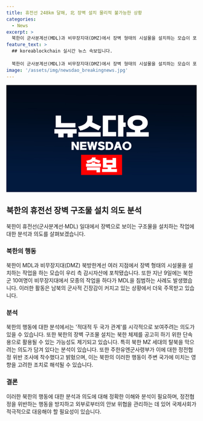 ```yaml
---
title: 휴전선 248km 달해, 北 장벽 설치 물리적 불가능한 상황
categories:
  - News
excerpt: >
  북한이 군사분계선(MDL)과 비무장지대(DMZ)에서 장벽 형태의 시설물을 설치하는 모습이 포착되면서 국민적 관심이 집중되고 있다. 이로 인해 북한의 구조물 설치 의도에 대한 다양한 분석이 나와있는데, 대전차 방벽에 유사한 구조물을 설치해 남북 관계 단절을 시각적으로 보여주려는 정치적 의도가 있을 가능성과 북한 MZ 세대의 탈북을 막기 위한 의도가 있을 것으로 보인다. 이에 유엔사가 북한의 MDL 침범에 대한 조사를 착수했다는 소식도 전해지고 있다. 북한의 이러한 동향이 남북의 군사적 긴장을 증폭시키고 있으며, 정확한 의도를 파악하기 위해 더 많은 관측과 분석이 필요하다고 전문가들은 강조하고 있다. (출처: 연합뉴스)
feature_text: >
  ## koreablockchain 실시간 뉴스 속보입니다.

  북한이 군사분계선(MDL)과 비무장지대(DMZ)에서 장벽 형태의 시설물을 설치하는 모습이 포착되면서 국민적 관심이 집중되고 있다. 이로 인해 북한의 구조물 설치 의도에 대한 다양한 분석이 나와있는데, 대전차 방벽에 유사한 구조물을 설치해 남북 관계 단절을 시각적으로 보여주려는 정치적 의도가 있을 가능성과 북한 MZ 세대의 탈북을 막기 위한 의도가 있을 것으로 보인다. 이에 유엔사가 북한의 MDL 침범에 대한 조사를 착수했다는 소식도 전해지고 있다. 북한의 이러한 동향이 남북의 군사적 긴장을 증폭시키고 있으며, 정확한 의도를 파악하기 위해 더 많은 관측과 분석이 필요하다고 전문가들은 강조하고 있다. (출처: 연합뉴스)
image: '/assets/img/newsdao_breakingnews.jpg'
---
```

![koreablockchain 속보](/assets/img/newsdao_breakingnews.jpg)

<h2 data-ke-size="size26">북한의 휴전선 장벽 구조물 설치 의도 분석</h2>

<p data-ke-size="size16">북한이 휴전선(군사분계선·MDL) 일대에서 장벽으로 보이는 구조물을 설치하는 작업에 대한 분석과 의도를 살펴보겠습니다.</p>

<h3 data-ke-size="size24">북한의 행동</h3>

<p data-ke-size="size16">북한이 MDL과 비무장지대(DMZ) 북방한계선 여러 지점에서 장벽 형태의 시설물을 설치하는 작업을 하는 모습이 우리 측 감시자산에 포착됐습니다. 또한 지난 9일에는 북한군 10여명이 비무장지대에서 모종의 작업을 하다가 MDL을 침범하는 사례도 발생했습니다. 이러한 활동은 남북의 군사적 긴장감이 커지고 있는 상황에서 더욱 주목받고 있습니다.</p>

<h3 data-ke-size="size24">분석</h3>

<p data-ke-size="size16">북한의 행동에 대한 분석에서는 '적대적 두 국가 관계'를 시각적으로 보여주려는 의도가 있을 수 있습니다. 또한 북한의 장벽 구조물 설치는 북한 체제를 공고히 하기 위한 단속용으로 활용될 수 있는 가능성도 제기되고 있습니다. 특히 북한 MZ 세대의 탈북을 막으려는 의도가 담겨 있다는 분석이 있습니다. 또한 주한유엔군사령부가 이에 대한 정전협정 위반 조사에 착수했다고 밝혔으며, 이는 북한의 이러한 행동이 주변 국가에 미치는 영향을 고려한 조치로 해석될 수 있습니다.</p>

<h3 data-ke-size="size24">결론</h3>

<p data-ke-size="size16">이러한 북한의 행동에 대한 분석과 의도에 대해 정확한 이해와 분석이 필요하며, 정전협정을 위반하는 행동을 방지하고 외부로부터의 안보 위협을 관리하는 데 있어 국제사회가 적극적으로 대응해야 할 필요성이 있습니다.</p>

